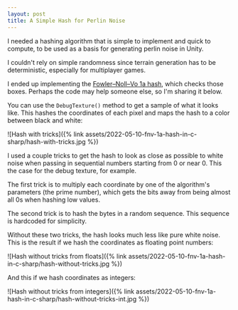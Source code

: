 ```yaml
---
layout: post
title: A Simple Hash for Perlin Noise
---
```


I needed a hashing algorithm that is simple to implement and quick to compute, to be used as a basis
for generating perlin noise in Unity.

I couldn't rely on simple randomness since terrain generation has to be deterministic, especially for multiplayer games.

I ended up implementing the [Fowler–Noll–Vo 1a hash](http://www.isthe.com/chongo/tech/comp/fnv/index.html), which checks those boxes. Perhaps the code may help someone else, so I'm sharing it below.

You can use the `DebugTexture()` method to get a sample of what it looks like. This hashes the coordinates of each pixel and maps the hash to a color between black and white:

![Hash with tricks]({% link assets/2022-05-10-fnv-1a-hash-in-c-sharp/hash-with-tricks.jpg %})

I used a couple tricks to get the hash to look as close as possible to white noise when passing in sequential numbers starting from 0 or near 0. This the case for the debug texture, for example.

The first trick is to multiply each coordinate by one of the algorithm's parameters (the prime number), which gets the bits away from being almost all 0s when hashing low values.

The second trick is to hash the bytes in a random sequence. This sequence is hardcoded for simplicity.

Without these two tricks, the hash looks much less like pure white noise. This is the result if we hash the coordinates as floating point numbers:

![Hash without tricks from floats]({% link assets/2022-05-10-fnv-1a-hash-in-c-sharp/hash-without-tricks.jpg %})

And this if we hash coordinates as integers:

![Hash without tricks from integers]({% link assets/2022-05-10-fnv-1a-hash-in-c-sharp/hash-without-tricks-int.jpg %})

<script src="https://gist.github.com/marcospgp/ed991372f1c814eb21b8b248db258187.js"></script>
